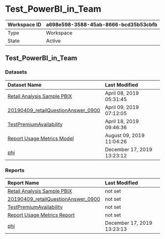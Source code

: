 



# Test_PowerBI_in_Team

|Workspace ID|a698e598-3588-45ab-8666-bcd35b53cbfb|
| :--- | :--- |
|Type|Workspace|
|State|Active|

## Test_PowerBI_in_Team

### Datasets

|Dataset Name|Last Modified|
| :--- | :--- |
|[Retail Analysis Sample PBIX](../Datasets/Retail-Analysis-Sample-PBIX.md)|April 08, 2019 05:31:45|
|[20190409_retailQuestionAnswer_0900](../Datasets/20190409_retailQuestionAnswer_0900.md)|April 09, 2019 07:12:05|
|[TestPremiumAvailability](../Datasets/TestPremiumAvailability.md)|April 18, 2019 09:46:36|
|[Report Usage Metrics Model](../Datasets/Report-Usage-Metrics-Model.md)|August 09, 2019 11:04:26|
|[phi](../Datasets/phi.md)|December 17, 2019 13:23:12|

### Reports

|Report Name|Last Modified|
| :--- | :--- |
|[Retail Analysis Sample PBIX](../Reports/Retail-Analysis-Sample-PBIX.md)|not set|
|[20190409_retailQuestionAnswer_0900](../Reports/20190409_retailQuestionAnswer_0900.md)|not set|
|[TestPremiumAvailability](../Reports/TestPremiumAvailability.md)|not set|
|[Report Usage Metrics Report](../Reports/Report-Usage-Metrics-Report.md)|not set|
|[phi](../Reports/phi.md)|December 17, 2019 13:23:13|

